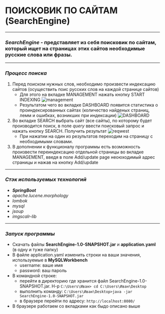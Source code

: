 # ПОИСКОВИК ПО САЙТАМ (SearchEngine)
_ _ _ _ _
### *SearchEngine* - представляет из себя поисковик по сайтам, который ищет на страницах этих сайтов необходимые русские слова или фразы.
_ _ _ _ _
### *Процесс поиска*
1. Перед поиском нужных слов, необходимо произвести индексацию сайтов (осуществить поис русских слов на каждой странице сайтов)
   + Для этого на вкладке MANAGEMENT нажать кнопку START INDEXING ![management](https://lh3.googleusercontent.com/drive-viewer/AK7aPaDyWlhtRHFr5A7qpHdzgE_I8G9e4DtGJfdvqDCt9Asc5aG2Z_gIgtgIEy_pjeVKjB8ZaDGcFUzEpi39nXTyUmNg7l4ZpQ=w1920-h935)
   + Результатом чего во вкладке DASHBOARD появится статистика о проиндексированных сайтах (количество найденых страниц, лемм и ошибках, возникших при индексации) ![DASHBOARD](https://lh3.googleusercontent.com/drive-viewer/AK7aPaCodRLefjJGavoTL4Lw2yajvhpkICfVJAww2uZwo1QiZRzg3XyjPZNAbdjDQOAHlo8WCpUvTNEm7lsPpO_Ka0ughtb1og=w1920-h935)
2. Во вкладке SEARCH выбрать сайт (все сайты), по которому будет производится поиcк, в поле *query* ввести поисковый запрос и нажать кнопку SEARCH. Получить результат ![reqwest](https://lh3.googleusercontent.com/drive-viewer/AK7aPaDPARIY0V3ltX5NBrBHyLYWDZDHCWLir3D76VUo5ZoUAMBKrDX69ePHLTVdLlGQHMHiRS5Yqpnl72YPIt0fITRpEoYZwg=w1920-h935)
   + При нажатии на один из результатов переходим на страницу с необходимыми словами.
3. В дополнении к функционалу программы есть возможность произвести переиндексацию отдельной страницы во вкладке MANAGEMENT, введя в поле Add/update page неоюходимый адрес страницы и нажав на кнопку Add/update
_ _ _ _ _
### *Cтэк используемых технологий*
+ ***SpringBoot***
+ *apache.lucene.morphology*
+ *lombok*
+ *mysql*
+ *jsoup*
+ *imgscalr-lib*
_ _ _ _ _
### *Запуск программы*
+ Скачать файлы **SearchEngine-1.0-SNAPSHOT.jar** и **application.yaml** (в одну и туже папку)
+ В файле application.yaml изменить строки на ваши значения, используемые в **MySQLWorkbench**
     + username: ваше имя
     + password: ваш пароль
+ В командной строке:
    + перейти в директорию где хранится файл SearchEngine-1.0-SNAPSHOT.jar. Н-р `C:\Users\Иван> cd C:\Users\Иван\Desktop`
    + выполнить команду: `C:\Users\Иван\Desktop>java -jar SearchEngine-1.0-SNAPSHOT.jar`
    + в браузере перейти по адресу: `http://localhost:8080/`
+ В браузере работаем со вкладками как быдо описано выше
